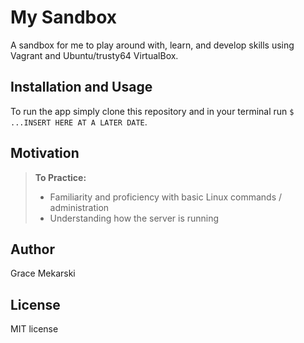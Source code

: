 My Sandbox
==============

A sandbox for me to play around with, learn, and develop skills using Vagrant and Ubuntu/trusty64 VirtualBox.

Installation and Usage
------------
To run the app simply clone this repository and in your terminal run
`$ ...INSERT HERE AT A LATER DATE`.

Motivation
--------
> **To Practice:**
>- Familiarity and proficiency with basic Linux commands / administration
>- Understanding how the server is running


Author
------

Grace Mekarski

License
-------

MIT license
